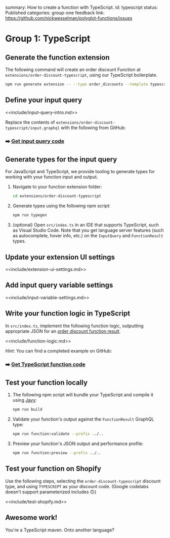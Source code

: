 summary: How to create a function with TypeScript.
id: typescript
status: Published
categories: group-one
feedback link: https://github.com/nickwesselman/polyglot-functions/issues

# Group 1: TypeScript

## Generate the function extension

The following command will create an order discount Function at `extensions/order-discount-typescript`, using our TypeScript boilerplate.

```bash
npm run generate extension -- --type order_discounts --template typescript --name order-discount-typescript
```

## Define your input query

<<include/input-query-intro.md>>

Replace the contents of `extensions/order-discount-typescript/input.graphql` with the following from GitHub:

### ➡️ [Get input query code](https://github.com/nickwesselman/polyglot-functions/blob/main/extensions/order-discount-typescript/input.graphql)

## Generate types for the input query

For JavaScript and TypeScript, we provide tooling to generate types for working with your function input and output.

1. Navigate to your function extension folder:

    ```bash
    cd extensions/order-discount-typescript
    ```

1. Generate types using the following npm script:

    ```bash
    npm run typegen
    ```

1. (optional) Open `src/index.ts` in an IDE that supports TypeScript, such as Visual Studio Code. Note that you get language server features (such as autocomplete, hover info, etc.) on the `InputQuery` and `FunctionResult` types.

## Update your extension UI settings

<<include/extension-ui-settings.md>>

## Add input query variable settings

<<include/input-variable-settings.md>>

## Write your function logic in TypeScript

In `src/index.ts`, implement the following function logic, outputting appropriate JSON for an [order discount function result](https://shopify.dev/docs/api/functions/reference/order-discounts/graphql/functionresult).

<<include/function-logic.md>>

_Hint_: You can find a completed example on GitHub:

### ➡️ [Get TypeScript function code](https://github.com/nickwesselman/polyglot-functions/blob/main/extensions/order-discount-typescript/src/index.ts)

## Test your function locally

1. The following npm script will bundle your TypeScript and compile it using [Javy](https://github.com/Shopify/javy):

    ```bash
    npm run build
    ```

1. Validate your function's output against the `FunctionResult` GraphQL type:

    ```bash
    npm run function:validate --prefix ../..
    ```

1. Preview your function's JSON output and performance profile:

    ```bash
    npm run function:preview --prefix ../.. 
    ```

## Test your function on Shopify

Use the following steps, selecting the `order-discount-typescript` discount type, and using `TYPESCRIPT` as your discount code.
(Google codelabs doesn't support parameterized includes 🙃)

<<include/test-shopify.md>>

## Awesome work!

You're a TypeScript maven. Onto another language?